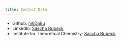 ```yaml
---
title: Contact Data
---
```

  * Github: [mkDoku](https://github.com/mkDoku)
  * LinkedIn: [Sascha Bubeck](https://www.linkedin.com/in/sascha-bubeck)
  * Institute for Theoretical Chemistry: [Sascha
      Bubeck](http://www.tc.uni-koeln.de/03_group/03_staff/bubeck/index__en.html)
